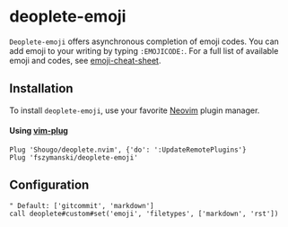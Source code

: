 # deoplete-emoji

`Deoplete-emoji` offers asynchronous completion of emoji codes. You can add emoji to your writing by typing `:EMOJICODE:`.
For a full list of available emoji and codes, see [emoji-cheat-sheet](https://www.webpagefx.com/tools/emoji-cheat-sheet/).

## Installation

To install `deoplete-emoji`, use your favorite [Neovim](https://neovim.io/) plugin manager.

#### Using [vim-plug](https://github.com/junegunn/vim-plug)

```vim
Plug 'Shougo/deoplete.nvim', {'do': ':UpdateRemotePlugins'}
Plug 'fszymanski/deoplete-emoji'
```

## Configuration

```vim
" Default: ['gitcommit', 'markdown']
call deoplete#custom#set('emoji', 'filetypes', ['markdown', 'rst'])
```
